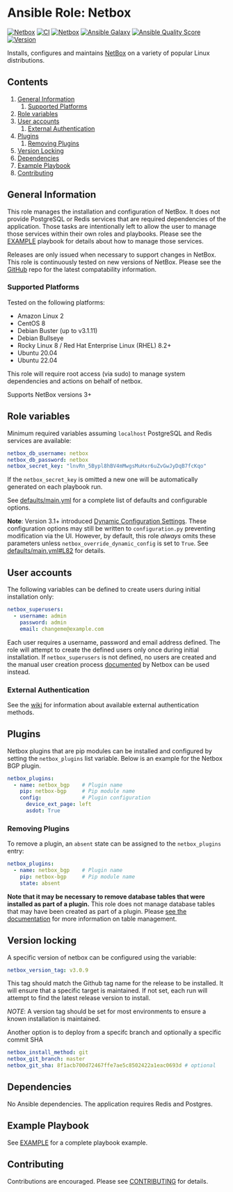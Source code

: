 # Ansible Role: Netbox

[![Netbox](
https://img.shields.io/badge/Netbox-v3.2.8-blue)](https://github.com/netbox-community/netbox)
[![CI](https://github.com/jvoss/ansible-role-netbox/actions/workflows/ci.yml/badge.svg?branch=main)](https://github.com/jvoss/ansible-role-netbox/actions/workflows/ci.yml)
[![Netbox](https://github.com/jvoss/ansible-role-netbox/actions/workflows/netbox.yml/badge.svg)](https://github.com/jvoss/ansible-role-netbox/actions/workflows/netbox.yml)
[![Ansible Galaxy](https://img.shields.io/badge/galaxy-jvoss.netbox-blue.svg)](https://galaxy.ansible.com/jvoss/netbox)
[![Ansible Quality Score](https://img.shields.io/ansible/quality/56786?color=blue)](https://galaxy.ansible.com/jvoss/netbox)
[![Version](https://img.shields.io/github/release/jvoss/ansible-role-netbox.svg)](https://github.com/jvoss/ansible-role-netbox/releases/)

Installs, configures and maintains [NetBox](https://github.com/netbox-community/netbox)
on a variety of popular Linux distributions.

## Contents
1. [General Information](#general-information)
    1. [Supported Platforms](#supported-platforms) 
2. [Role variables](#role-variables)
3. [User accounts](#user-accounts)
    1. [External Authentication](#external-authentication)
4. [Plugins](#plugins)
    1. [Removing Plugins](#removing-plugins)
5. [Version Locking](#version-locking)
6. [Dependencies](#dependencies)
7. [Example Playbook](#example-playbook)
8. [Contributing](#contributing)

## General Information

This role manages the installation and configuration of NetBox. It
does not provide PostgreSQL or Redis services that are required dependencies
of the application. Those tasks are intentionally left to allow the user to 
manage those services within their own roles and playbooks. Please see the 
[EXAMPLE](EXAMPLE.md) playbook for details about how to manage those services.

Releases are only issued when necessary to support changes in NetBox. This role 
is continuously tested on new versions of NetBox. Please see the 
[GitHub](https://github.com/jvoss/ansible-role-netbox) repo for the latest
compatability information.

### Supported Platforms

Tested on the following platforms:
* Amazon Linux 2
* CentOS 8
* Debian Buster (up to v3.1.11)
* Debian Bullseye
* Rocky Linux 8 / Red Hat Enterprise Linux (RHEL) 8.2+
* Ubuntu 20.04
* Ubuntu 22.04

This role will require root access (via sudo) to manage system dependencies and actions
on behalf of netbox.

Supports NetBox versions 3+

## Role variables

Minimum required variables assuming `localhost` PostgreSQL and Redis services
are available:

```yaml
netbox_db_username: netbox
netbox_db_password: netbox
netbox_secret_key: "lnvRn_5Bypl8hBV4mMwgsMuHxr6uZvGwJyDqB7fcKqo"
```

If the `netbox_secret_key` is omitted a new one will be automatically generated
on each playbook run.

See [defaults/main.yml](defaults/main.yml) for a complete list of defaults and 
configurable options.

**Note**: Version 3.1+ introduced
[Dynamic Configuration Settings](https://netbox.readthedocs.io/en/stable/configuration/dynamic-settings/).
These configuration options may still be written to `configuration.py` preventing
modification via the UI. However, by default, this role *always* omits these
parameters unless `netbox_override_dynamic_config` is set to `True`. See 
[defaults/main.yml#L82](defaults/main.yml#L82) for details.

## User accounts

The following variables can be defined to create users during initial
installation only:

```yaml
netbox_superusers:
  - username: admin
    password: admin
    email: changeme@example.com
```

Each user requires a username, password and email address defined. The role will
attempt to create the defined users only once during initial installation. If 
`netbox_superusers` is not defined, no users are created and the manual user
creation process [documented](https://netbox.readthedocs.io/en/stable/installation/3-netbox/#create-a-super-user)
by Netbox can be used instead.

### External Authentication
See the [wiki](https://github.com/jvoss/ansible-role-netbox/wiki) for
information about available external authentication methods.

## Plugins 

Netbox plugins that are pip modules can be installed and configured by setting
the `netbox_plugins` list variable. Below is an example for the Netbox BGP
plugin.

```yaml
netbox_plugins:
  - name: netbox_bgp    # Plugin name
    pip: netbox-bgp     # Pip module name
    config:             # Plugin configuration
      device_ext_page: left
      asdot: True
```

### Removing Plugins
To remove a plugin, an `absent` state can be assigned to the `netbox_plugins`
entry:

```yaml
netbox_plugins:
  - name: netbox_bgp    # Plugin name
    pip: netbox-bgp     # Pip module name
    state: absent
```

**Note that it may be necessary to remove database tables that were installed
as part of a plugin.** This role does not manage database tables that may have
been created as part of a plugin. Please
[see the documentation](https://docs.netbox.dev/en/stable/plugins/#drop-database-tables)
for more information on table management.

## Version locking

A specific version of netbox can be configured using the variable:

```yaml
netbox_version_tag: v3.0.9
```

This tag should match the Github tag name for the release to be installed.
It will ensure that a specific target is maintained. If not set, each run will
attempt to find the latest release version to install.

*NOTE*: A version tag should be set for most environments to ensure a known
installation is maintained.

Another option is to deploy from a specifc branch and optionally a specific commit SHA

```yaml
netbox_install_method: git
netbox_git_branch: master
netbox_git_sha: 8f1acb700d72467ffe7ae5c8502422a1eac0693d # optional
```

## Dependencies

No Ansible dependencies. The application requires Redis and Postgres.

## Example Playbook

See [EXAMPLE](EXAMPLE.md) for a complete playbook example.

## Contributing

Contributions are encouraged. Please see [CONTRIBUTING](CONTRIBUTING.md) for
details.
